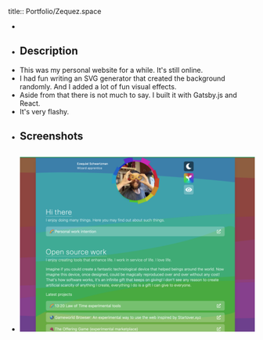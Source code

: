 title:: Portfolio/Zequez.space

-
- ## Description
- This was my personal website for a while. It's still online.
- I had fun writing an SVG generator that created the background randomly. And I added a lot of fun visual effects.
- Aside from that there is not much to say. I built it with Gatsby.js and React.
- It's very flashy.
- ## Screenshots
- ![Screen Shot 2023-03-20 at 19.37.54.png](../assets/Screen_Shot_2023-03-20_at_19.37.54_1679352043928_0.png)
	-